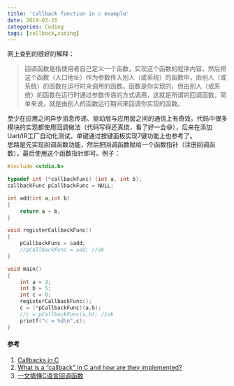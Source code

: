 ```yaml
---
title: 'callback function in c example'
date: 2019-03-16
categories: Coding
tags: [callback,coding]
---
```



网上查到的很好的解释：    
> 回调函数是指使用者自己定义一个函数，实现这个函数的程序内容，然后把这个函数（入口地址）作为参数传入别人（或系统）的函数中，由别人（或系统）的函数在运行时来调用的函数。函数是你实现的，但由别人（或系统）的函数在运行时通过参数传递的方式调用，这就是所谓的回调函数。简单来说，就是由别人的函数运行期间来回调你实现的函数。  

<!-- more -->


至少在应用之间异步消息传递、驱动层与应用层之间的通信上有奇效。代码中很多模块的实现都使用回调做法（代码写得还真绕，看了好一会:sweat_smile:），后来在添加Uart/IR工厂自动化测试，单键通过按键面板实现7键功能上也参考了。  
思路是先实现回调函数功能，然后把回调函数赋给一个函数指针（注册回调函数），最后使用这个函数指针即可。例子：  
```c
#include <stdio.h>

typedef int (*callbackFunc) (int a, int b);
callbackFunc pCallbackFunc = NULL;

int add(int a,int b)
{
	return a + b;
}

void registerCallbackFunc()
{
	pCallbackFunc = &add;
	//pCallbackFunc = add; //ok
}

void main()
{
	int a = 3;
	int b = 5;
	int c = 0;
	registerCallbackFunc();
	c = (*pCallbackFunc)(a,b);
	//c = pCallbackFunc(a,b); //ok
	printf("c = %d\n",c);
}
```


#### 参考

1. [Callbacks in C](https://www.geeksforgeeks.org/callbacks-in-c/)  
2. [What is a “callback” in C and how are they implemented?](https://stackoverflow.com/questions/142789/what-is-a-callback-in-c-and-how-are-they-implemented)  
3. [一文搞懂C语言回调函数](https://segmentfault.com/a/1190000008293902)  
